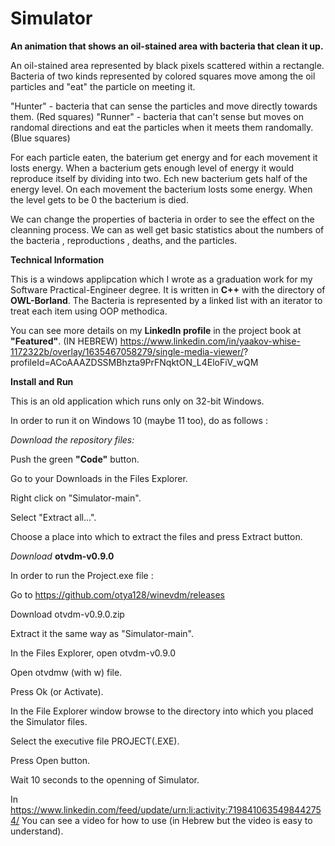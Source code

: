 # Simulator
**An animation that shows an oil-stained area with bacteria that clean it up.**

An oil-stained area represented by black pixels scattered within a rectangle.
Bacteria of two kinds represented by colored squares move among the oil particles and "eat" the particle on meeting it.

"Hunter" - bacteria that can sense the particles and move directly towards them. (Red squares)
"Runner" - bacteria that can't sense but moves on randomal directions and eat the particles when it meets them randomally. (Blue squares)

For each particle eaten, the baterium get energy and for each movement it losts energy.
When a bacterium gets enough level of energy it would reproduce itself by dividing into two. Ech new bacterium gets half of the energy level.
On each movement the bacterium losts some energy.  When the level gets to be 0 the bacterium is died.

We can change the properties of bacteria in order to see the effect on the cleanning process.  We can as well get basic statistics
about the numbers of the bacteria , reproductions , deaths, and the particles.

**Technical Information**

This is a windows applipcation which I wrote as a graduation work for my Software Practical-Engineer degree.
It is written in **C++** with the directory of **OWL-Borland**.
The Bacteria is represented by a linked list with an iterator to treat each item using OOP methodica.

You can see more details on my **LinkedIn profile** in the project book at **"Featured"**. (IN HEBREW)
https://www.linkedin.com/in/yaakov-whise-1172322b/overlay/1635467058279/single-media-viewer/?
profileId=ACoAAAZDSSMBhzta9PrFNqktON_L4EloFiV_wQM



**Install and Run**

This is an old application which runs only on 32-bit Windows.

In order to run it on Windows 10 (maybe 11 too), do as follows :

*Download the repository files:*

Push the green **"Code"** button.

Go to your Downloads in the Files Explorer.

Right click on "Simulator-main".

Select "Extract all...".

Choose a place into which to extract the files and press Extract button.

*Download* **otvdm-v0.9.0** 

In order to run the Project.exe file :

Go to https://github.com/otya128/winevdm/releases

Download otvdm-v0.9.0.zip

Extract it the same way as "Simulator-main".

In the Files Explorer, open otvdm-v0.9.0

Open otvdmw (with w) file.

Press Ok (or Activate).

In the File Explorer window browse to the directory into which you placed the Simulator files.

Select the executive file PROJECT(.EXE).

Press Open button.

Wait 10 seconds to the openning of Simulator.

In https://www.linkedin.com/feed/update/urn:li:activity:7198410635498442754/ You can see a video for how to use (in Hebrew but the 
video is easy to understand).
